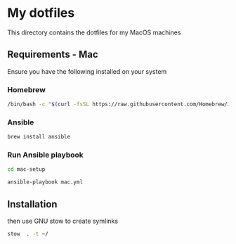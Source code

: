 # My dotfiles

This directory contains the dotfiles for my MacOS machines

## Requirements - Mac

Ensure you have the following installed on your system

### Homebrew

```bash
/bin/bash -c "$(curl -fsSL https://raw.githubusercontent.com/Homebrew/install/HEAD/install.sh)"
```

### Ansible

```bash
brew install ansible
```

### Run Ansible playbook

```bash
cd mac-setup
```

```bash
ansible-playbook mac.yml
```

## Installation

then use GNU stow to create symlinks

```bash
stow  . -t ~/
```
